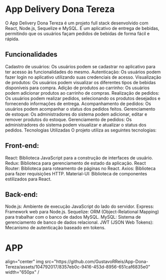 # App Delivery Dona Tereza
O App Delivery Dona Tereza é um projeto full stack desenvolvido com React, Node.js, Sequelize e MySQL. É um aplicativo de entrega de bebidas, permitindo que os usuários façam pedidos de bebidas de forma fácil e rápida.

## Funcionalidades
Cadastro de usuários: Os usuários podem se cadastrar no aplicativo para ter acesso às funcionalidades do mesmo.
Autenticação: Os usuários podem fazer login no aplicativo utilizando suas credenciais de acesso.
Visualização de produtos: Os usuários podem visualizar os diferentes tipos de bebidas disponíveis para compra.
Adição de produtos ao carrinho: Os usuários podem adicionar produtos ao carrinho de compras.
Realização de pedidos: Os usuários podem realizar pedidos, selecionando os produtos desejados e fornecendo informações de entrega.
Acompanhamento de pedidos: Os usuários podem acompanhar o status dos pedidos feitos.
Gerenciamento de estoque: Os administradores do sistema podem adicionar, editar e remover produtos do estoque.
Gerenciamento de pedidos: Os administradores do sistema podem visualizar e atualizar o status dos pedidos.
Tecnologias Utilizadas
O projeto utiliza as seguintes tecnologias:

## Front-end:
React: Biblioteca JavaScript para a construção de interfaces de usuário.
Redux: Biblioteca para gerenciamento de estado da aplicação.
React Router: Biblioteca para roteamento de páginas no React.
Axios: Biblioteca para fazer requisições HTTP.
Material-UI: Biblioteca de componentes estilizados para React.

## Back-end:
Node.js: Ambiente de execução JavaScript do lado do servidor.
Express: Framework web para Node.js.
Sequelize: ORM (Object-Relational Mapping) para trabalhar com o banco de dados MySQL.
MySQL: Sistema de gerenciamento de banco de dados relacional.
JWT (JSON Web Tokens): Mecanismo de autenticação baseado em tokens.


# APP

<div> align="center"
img src="https://github.com/GustavoRReis/App-Dona-Tereza/assets/104792017/8357eb0c-9416-453d-8956-651caf6835e0" width="650px" /
</div>
